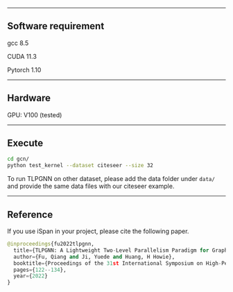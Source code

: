 
---
Software requirement
-----
gcc 8.5

CUDA 11.3

Pytorch 1.10

---
Hardware
------
GPU: V100 (tested)

----
Execute
------
```bash
cd gcn/
python test_kernel --dataset citeseer --size 32
```
To run TLPGNN on other dataset, please add the data folder under `data/` and provide the same data files with our citeseer example.

----
Reference
-------

If you use iSpan in your project, please cite the following paper.

```python
@inproceedings{fu2022tlpgnn,
  title={TLPGNN: A Lightweight Two-Level Parallelism Paradigm for Graph Neural Network Computation on GPU},
  author={Fu, Qiang and Ji, Yuede and Huang, H Howie},
  booktitle={Proceedings of the 31st International Symposium on High-Performance Parallel and Distributed Computing},
  pages={122--134},
  year={2022}
}
```